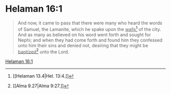 # Helaman 16:1

> And now, it came to pass that there were many who heard the words of Samuel, the Lamanite, which he spake upon the <u>walls</u>[^a] of the city. And as many as believed on his word went forth and sought for Nephi; and when they had come forth and found him they confessed unto him their sins and denied not, desiring that they might be <u>baptized</u>[^b] unto the Lord.

[Helaman 16:1](https://www.churchofjesuschrist.org/study/scriptures/bofm/hel/16?lang=eng&id=p1#p1)


[^a]: [[Helaman 13.4|Hel. 13:4.]]
[^b]: [[Alma 9.27|Alma 9:27.]]
